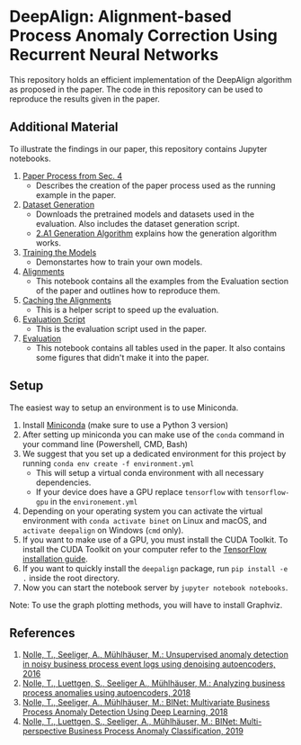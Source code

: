 # DeepAlign: Alignment-based Process Anomaly Correction Using Recurrent Neural Networks

This repository holds an efficient implementation of the DeepAlign algorithm as proposed in the paper.
The code in this repository can be used to reproduce the results given in the paper.

## Additional Material

To illustrate the findings in our paper, this repository contains Jupyter notebooks.

1. [Paper Process from Sec. 4](https://nbviewer.jupyter.org/github/tnolle/deepalign/blob/master/notebooks/1.%20Paper%20Process%20from%20Sec.%204.ipynb)
    * Describes the creation of the paper process used as the running example in the paper.
2. [Dataset Generation](https://nbviewer.jupyter.org/github/tnolle/deepalign/blob/master/notebooks/2.%20Dataset%20Generation.ipynb)
    * Downloads the pretrained models and datasets used in the evaluation. Also includes the dataset generation script.
    * [2.A1 Generation Algorithm](https://nbviewer.jupyter.org/github/tnolle/deepalign/blob/master/notebooks/2.A1%20Generation%20Algorithm.ipynb) explains how the generation algorithm works.
3. [Training the Models](https://nbviewer.jupyter.org/github/tnolle/deepalign/blob/master/notebooks/3.%20Training%20the%20Models.ipynb)
    * Demonstartes how to train your own models.
4. [Alignments](https://nbviewer.jupyter.org/github/tnolle/deepalign/blob/master/notebooks/4.%20Alignments.ipynb)
    * This notebook contains all the examples from the Evaluation section of the paper and outlines how to reproduce them.
5. [Caching the Alignments](https://nbviewer.jupyter.org/github/tnolle/deepalign/blob/master/notebooks/5.%20Caching%20the%20Alignments.ipynb)
    * This is a helper script to speed up the evaluation.
6. [Evaluation Script](https://nbviewer.jupyter.org/github/tnolle/deepalign/blob/master/notebooks/6.%20Evaluation%20Script.ipynb)
    * This is the evaluation script used in the paper.
7. [Evaluation](https://nbviewer.jupyter.org/github/tnolle/deepalign/blob/master/notebooks/7.%20Evaluation.ipynb)
    * This notebook contains all tables used in the paper. It also contains some figures that didn't make it into the paper.

## Setup
The easiest way to setup an environment is to use Miniconda.

1. Install [Miniconda](https://conda.io/miniconda.html) (make sure to use a Python 3 version)
2. After setting up miniconda you can make use of the `conda` command in your command line (Powershell, CMD, Bash)
3. We suggest that you set up a dedicated environment for this project by running `conda env create -f environment.yml`
    * This will setup a virtual conda environment with all necessary dependencies.
    * If your device does have a GPU replace `tensorflow` with `tensorflow-gpu` in the `environement.yml`
4. Depending on your operating system you can activate the virtual environment with `conda activate binet` 
on Linux and macOS, and `activate deepalign` on Windows (`cmd` only).
5. If you want to make use of a GPU, you must install the CUDA Toolkit. To install the CUDA Toolkit on your computer refer to the [TensorFlow installation guide](https://www.tensorflow.org/install/install_windows).
6. If you want to quickly install the `deepalign` package, run `pip install -e .` inside the root directory.
7. Now you can start the notebook server by `jupyter notebook notebooks`.

Note: To use the graph plotting methods, you will have to install Graphviz.
    
## References
1. [Nolle, T., Seeliger, A., Mühlhäuser, M.: Unsupervised anomaly detection in noisy business process event logs using
    denoising autoencoders, 2016](https://doi.org/10.1007/978-3-319-46307-0_28)
2. [Nolle, T., Luettgen, S., Seeliger A., Mühlhäuser, M.: Analyzing business process anomalies using autoencoders,
    2018](https://doi.org/10.1007/s10994-018-5702-8)
3. [Nolle, T., Seeliger, A., Mühlhäuser, M.: BINet: Multivariate Business Process Anomaly Detection Using Deep Learning,
    2018](https://doi.org/10.1007/978-3-319-98648-7_16)
4. [Nolle, T., Luettgen, S., Seeliger, A., Mühlhäuser, M.: BINet: Multi-perspective Business Process Anomaly Classification,
   2019](https://doi.org/10.1016/j.is.2019.101458)
